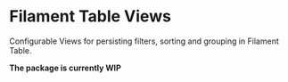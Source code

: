 # Filament Table Views

Configurable Views for persisting filters, sorting and grouping in Filament Table.

**The package is currently WIP**